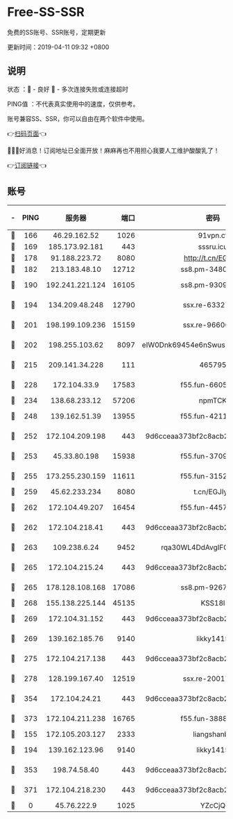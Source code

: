 # Free-SS-SSR

免费的SS账号、SSR账号，定期更新

更新时间：2019-04-11 09:32 +0800

## 说明

状态     ：🙂 - 良好 🙁 - 多次连接失败或连接超时

PING值   ：不代表真实使用中的速度，仅供参考。

账号兼容SS、SSR，你可以自由在两个软件中使用。

👉[扫码页面](https://liesauer.github.io/Free-SS-SSR/)👈

🎉🎉🎉好消息！订阅地址已全面开放！麻麻再也不用担心我要人工维护酸酸乳了！

👉[订阅链接](https://www.liesauer.net/yogurt/subscribe?ACCESS_TOKEN=DAYxR3mMaZAsaqUb)👈

## 账号

|-|PING|服务器|端口|密码|加密方式|区域|
|:----:|:----:|:-----:|-----:|:----:|:----:|:----:|
|🙂|166|46.29.162.52|1026|91vpn.cf|rc4-md5|RU|
|🙂|169|185.173.92.181|443|sssru.icu|rc4-md5|RU|
|🙂|178|91.188.223.72|8080|http://t.cn/EGJIyrl|rc4-md5|RU|
|🙂|182|213.183.48.10|12712|ss8.pm-34809134|rc4-md5|RU|
|🙂|190|192.241.221.124|16105|ss8.pm-93095880|aes-256-cfb|US|
|🙂|194|134.209.48.248|12790|ssx.re-63327109|aes-256-cfb|US|
|🙂|201|198.199.109.236|15159|ssx.re-96600501|aes-256-cfb|US|
|🙂|202|198.255.103.62|8097|eIW0Dnk69454e6nSwuspv9DmS201tQ0D|aes-256-cfb|US|
|🙂|215|209.141.34.228|111|465795|aes-256-cfb|US|
|🙂|228|172.104.33.9|17583|f55.fun-66050377|aes-256-cfb|SG|
|🙂|234|138.68.233.12|57206|npmTCK|rc4-md5|US|
|🙂|248|139.162.51.39|13955|f55.fun-42110980|aes-256-cfb|SG|
|🙂|252|172.104.209.198|443|9d6cceaa373bf2c8acb22e60b6a58be6|aes-256-cfb|US|
|🙂|253|45.33.80.198|15938|f55.fun-37093632|aes-256-cfb|US|
|🙂|255|173.255.230.159|11611|f55.fun-31525940|aes-256-cfb|US|
|🙂|259|45.62.233.234|8080|t.cn/EGJIyrl|rc4-md5|CA|
|🙂|262|172.104.49.207|16454|f55.fun-44571125|aes-256-cfb|SG|
|🙂|262|172.104.218.41|443|9d6cceaa373bf2c8acb22e60b6a58be6|aes-256-cfb|US|
|🙂|263|109.238.6.24|9452|rqa30WL4DdAvgIFG6Fs3znzTa|aes-256-cfb|FR|
|🙂|265|172.104.215.24|443|9d6cceaa373bf2c8acb22e60b6a58be6|aes-256-cfb|US|
|🙂|265|178.128.108.168|17086|ss8.pm-92671065|aes-256-cfb|SG|
|🙂|268|155.138.225.144|45135|KSS18l|rc4-md5|US|
|🙂|269|172.104.31.152|443|9d6cceaa373bf2c8acb22e60b6a58be6|aes-256-cfb|US|
|🙂|269|139.162.185.76|9140|likky1415|aes-256-cfb|DE|
|🙂|275|172.104.217.138|443|9d6cceaa373bf2c8acb22e60b6a58be6|aes-256-cfb|US|
|🙂|278|128.199.167.40|12519|ssx.re-20017182|aes-256-cfb|SG|
|🙂|354|172.104.24.21|443|9d6cceaa373bf2c8acb22e60b6a58be6|aes-256-cfb|US|
|🙂|373|172.104.211.238|16765|f55.fun-38882804|aes-256-cfb|US|
|🙂|155|172.105.203.127|2333|liangshanbo|chacha20|JP|
|🙂|194|139.162.123.96|9140|likky1415|aes-256-cfb|JP|
|🙂|353|198.74.58.40|443|9d6cceaa373bf2c8acb22e60b6a58be6|aes-256-cfb|US|
|🙂|371|172.104.218.230|443|9d6cceaa373bf2c8acb22e60b6a58be6|aes-256-cfb|US|
|🙁|0|45.76.222.9|1025|YZcCjQ|rc4-md5|JP|
